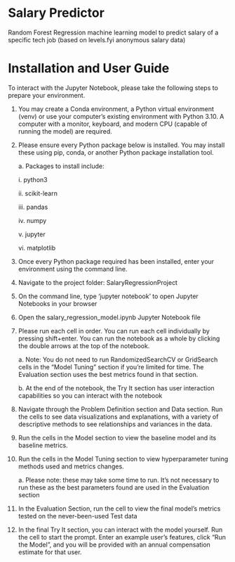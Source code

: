 # Salary Predictor
Random Forest Regression machine learning model to predict salary of a specific tech job (based on levels.fyi anonymous salary data)

# Installation and User Guide

To interact with the Jupyter Notebook, please take the following steps to prepare your environment.

1. You may create a Conda environment, a Python virtual environment (venv) or use your
computer’s existing environment with Python 3.10. A computer with a monitor,
keyboard, and modern CPU (capable of running the model) are required.

2. Please ensure every Python package below is installed. You may install these using pip,
conda, or another Python package installation tool.

    a. Packages to install include:
    
      i. python3
      
      ii. scikit-learn
      
      iii. pandas
      
      iv. numpy
      
      v. jupyter
      
      vi. matplotlib
      
    
3. Once every Python package required has been installed, enter your environment using the
command line.

4. Navigate to the project folder: SalaryRegressionProject

5. On the command line, type ‘jupyter notebook’ to open Jupyter Notebooks in your
browser

6. Open the salary_regression_model.ipynb Jupyter Notebook file

7. Please run each cell in order. You can run each cell individually by pressing shift+enter.
You can run the notebook as a whole by clicking the double arrows at the top of the
notebook.

    a. Note: You do not need to run RandomizedSearchCV or GridSearch cells in the
“Model Tuning” section if you’re limited for time. The Evaluation section uses
the best metrics found in that section.

    b. At the end of the notebook, the Try It section has user interaction capabilities so
you can interact with the notebook

8. Navigate through the Problem Definition section and Data section. Run the cells to see
data visualizations and explanations, with a variety of descriptive methods to see
relationships and variances in the data.

9. Run the cells in the Model section to view the baseline model and its baseline metrics.

10. Run the cells in the Model Tuning section to view hyperparameter tuning methods used
and metrics changes.

    a. Please note: these may take some time to run. It’s not necessary to run these as the best parameters found are used in the Evaluation section

11. In the Evaluation Section, run the cell to view the final model’s metrics tested on the
never-been-used Test data

12. In the final Try It section, you can interact with the model yourself. Run the cell to start
the prompt. Enter an example user’s features, click “Run the Model”, and you will be
provided with an annual compensation estimate for that user.
